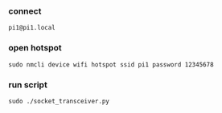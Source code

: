 ### connect
`pi1@pi1.local`

### open hotspot
`sudo nmcli device wifi hotspot ssid pi1 password 12345678`

### run script
`sudo ./socket_transceiver.py`

